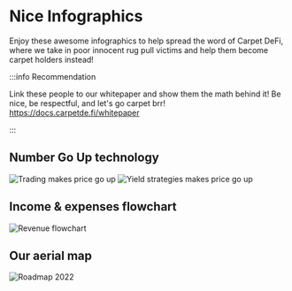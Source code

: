 # Nice Infographics

Enjoy these awesome infographics to help spread the word of Carpet DeFi, where we take in poor innocent rug pull victims and help them become carpet holders instead!

:::info Recommendation

Link these people to our whitepaper and show them the math behind it! Be nice, be respectful, and let's go carpet brr! https://docs.carpetde.fi/whitepaper

:::

## Number Go Up technology

![Trading makes price go up](/img/trading.png)
![Yield strategies makes price go up](/img/yieldstrategy.png)

## Income & expenses flowchart

![Revenue flowchart](/img/revenue.png)

## Our aerial map

![Roadmap 2022](/img/aerialmap.png)
